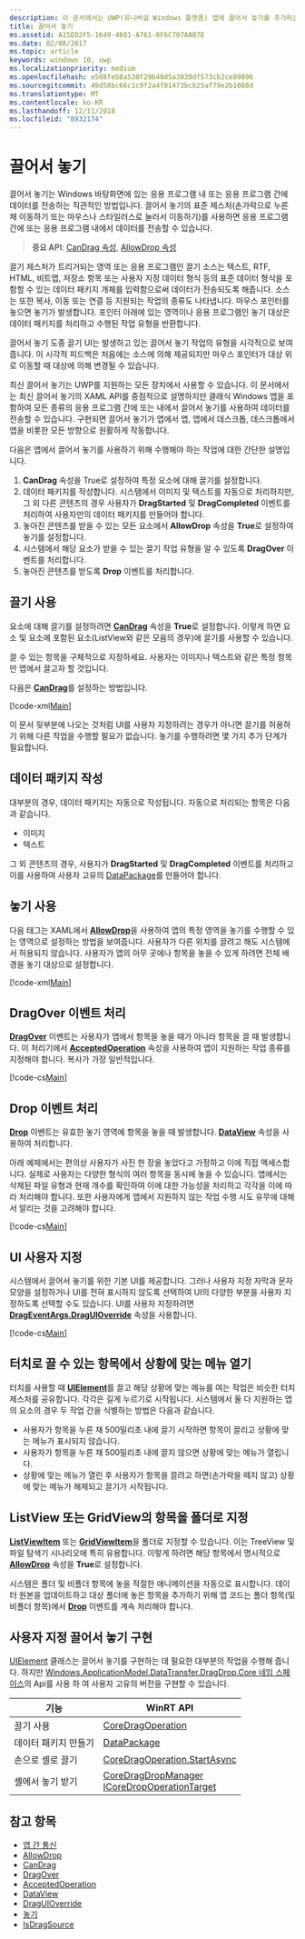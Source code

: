 ```yaml
---
description: 이 문서에서는 UWP(유니버설 Windows 플랫폼) 앱에 끌어서 놓기를 추가하는 방법을 설명합니다.
title: 끌어서 놓기
ms.assetid: A15ED2F5-1649-4601-A761-0F6C707A8B7E
ms.date: 02/08/2017
ms.topic: article
keywords: windows 10, uwp
ms.localizationpriority: medium
ms.openlocfilehash: e508feb8a530f29b40d5a3839df573cb2ce89896
ms.sourcegitcommit: 49d58bc66c1c9f2a4f81473bcb25af79e2b1088d
ms.translationtype: MT
ms.contentlocale: ko-KR
ms.lasthandoff: 12/11/2018
ms.locfileid: "8932174"
---
```

# <a name="drag-and-drop"></a>끌어서 놓기

끌어서 놓기는 Windows 바탕화면에 있는 응용 프로그램 내 또는 응용 프로그램 간에 데이터를 전송하는 직관적인 방법입니다. 끌어서 놓기의 표준 제스처(손가락으로 누른 채 이동하기 또는 마우스나 스타일러스로 눌러서 이동하기)를 사용하면 응용 프로그램 간에 또는 응용 프로그램 내에서 데이터를 전송할 수 있습니다.

> **중요 API**: [CanDrag 속성](https://msdn.microsoft.com/library/windows/apps/Windows.UI.Xaml.UIElement.CanDrag), [AllowDrop 속성](https://msdn.microsoft.com/library/windows/apps/Windows.UI.Xaml.UIElement.AllowDrop) 

끌기 제스처가 트리거되는 영역 또는 응용 프로그램인 끌기 소스는 텍스트, RTF, HTML, 비트맵, 저장소 항목 또는 사용자 지정 데이터 형식 등의 표준 데이터 형식을 포함할 수 있는 데이터 패키지 개체를 입력함으로써 데이터가 전송되도록 해줍니다. 소스는 또한 복사, 이동 또는 연결 등 지원되는 작업의 종류도 나타냅니다. 마우스 포인터를 놓으면 놓기가 발생합니다. 포인터 아래에 있는 영역이나 응용 프로그램인 놓기 대상은 데이터 패키지를 처리하고 수행된 작업 유형을 반환합니다.

끌어서 놓기 도중 끌기 UI는 발생하고 있는 끌어서 놓기 작업의 유형을 시각적으로 보여줍니다. 이 시각적 피드백은 처음에는 소스에 의해 제공되지만 마우스 포인터가 대상 위로 이동할 때 대상에 의해 변경될 수 있습니다.

최신 끌어서 놓기는 UWP를 지원하는 모든 장치에서 사용할 수 있습니다. 이 문서에서는 최신 끌어서 놓기의 XAML API를 중점적으로 설명하지만 클래식 Windows 앱을 포함하여 모든 종류의 응용 프로그램 간에 또는 내에서 끌어서 놓기를 사용하여 데이터를 전송할 수 있습니다. 구현되면 끌어서 놓기가 앱에서 앱, 앱에서 데스크톱, 데스크톱에서 앱을 비롯한 모든 방향으로 원활하게 작동합니다.

다음은 앱에서 끌어서 놓기를 사용하기 위해 수행해야 하는 작업에 대한 간단한 설명입니다.

1. **CanDrag** 속성을 True로 설정하여 특정 요소에 대해 끌기를 설정합니다.  
2. 데이터 패키지를 작성합니다. 시스템에서 이미지 및 텍스트를 자동으로 처리하지만, 그 외 다른 콘텐츠의 경우 사용자가 **DragStarted** 및 **DragCompleted** 이벤트를 처리하여 사용자만의 데이터 패키지를 만들어야 합니다. 
3. 놓아진 콘텐츠를 받을 수 있는 모든 요소에서 **AllowDrop** 속성을 **True**로 설정하여 놓기를 설정합니다. 
4. 시스템에서 해당 요소가 받을 수 있는 끌기 작업 유형을 알 수 있도록 **DragOver** 이벤트를 처리합니다. 
5. 놓아진 콘텐츠를 받도록 **Drop** 이벤트를 처리합니다. 



## <a name="enable-dragging"></a>끌기 사용

요소에 대해 끌기를 설정하려면 [**CanDrag**](https://msdn.microsoft.com/library/windows/apps/Windows.UI.Xaml.UIElement.CanDrag) 속성을 **True**로 설정합니다. 이렇게 하면 요소 및 요소에 포함된 요소(ListView와 같은 모음의 경우)에 끌기를 사용할 수 있습니다.

끌 수 있는 항목을 구체적으로 지정하세요. 사용자는 이미지나 텍스트와 같은 특정 항목만 앱에서 끌고자 할 것입니다. 

다음은 [**CanDrag**](https://msdn.microsoft.com/library/windows/apps/Windows.UI.Xaml.UIElement.CanDrag)를 설정하는 방법입니다.

[!code-xml[Main](./code/drag_drop/cs/MainPage.xaml#SnippetDragArea)]

이 문서 뒷부분에 나오는 것처럼 UI를 사용자 지정하려는 경우가 아니면 끌기를 허용하기 위해 다른 작업을 수행할 필요가 없습니다. 놓기를 수행하려면 몇 가지 추가 단계가 필요합니다.

## <a name="construct-a-data-package"></a>데이터 패키지 작성 

대부분의 경우, 데이터 패키지는 자동으로 작성됩니다. 자동으로 처리되는 항목은 다음과 같습니다.
* 이미지
* 텍스트 

그 외 콘텐츠의 경우, 사용자가 **DragStarted** 및 **DragCompleted** 이벤트를 처리하고 이를 사용하여 사용자 고유의 [DataPackage](https://docs.microsoft.com/uwp/api/windows.applicationmodel.datatransfer.datapackage)를 만들어야 합니다.

## <a name="enable-dropping"></a>놓기 사용

다음 태그는 XAML에서 [**AllowDrop**](https://msdn.microsoft.com/library/windows/apps/Windows.UI.Xaml.UIElement.AllowDrop)을 사용하여 앱의 특정 영역을 놓기를 수행할 수 있는 영역으로 설정하는 방법을 보여줍니다. 사용자가 다른 위치를 끌려고 해도 시스템에서 허용되지 않습니다. 사용자가 앱의 아무 곳에나 항목을 놓을 수 있게 하려면 전체 배경을 놓기 대상으로 설정합니다.

[!code-xml[Main](./code/drag_drop/cs/MainPage.xaml#SnippetDropArea)]


## <a name="handle-the-dragover-event"></a>DragOver 이벤트 처리

[**DragOver**](https://msdn.microsoft.com/library/windows/apps/Windows.UI.Xaml.UIElement.DragOver) 이벤트는 사용자가 앱에서 항목을 놓을 때가 아니라 항목을 끌 때 발생합니다. 이 처리기에서 [**AcceptedOperation**](https://msdn.microsoft.com/library/windows/apps/Windows.UI.Xaml.DragEventArgs.AcceptedOperation) 속성을 사용하여 앱이 지원하는 작업 종류를 지정해야 합니다. 복사가 가장 일반적입니다.

[!code-cs[Main](./code/drag_drop/cs/MainPage.xaml.cs#SnippetGrid_DragOver)]

## <a name="process-the-drop-event"></a>Drop 이벤트 처리

[**Drop**](https://msdn.microsoft.com/library/windows/apps/Windows.UI.Xaml.UIElement.Drop) 이벤트는 유효한 놓기 영역에 항목을 놓을 때 발생합니다. [**DataView**](https://msdn.microsoft.com/library/windows/apps/Windows.UI.Xaml.DragEventArgs.DataView) 속성을 사용하여 처리합니다.

아래 예제에서는 편의상 사용자가 사진 한 장을 놓았다고 가정하고 이에 직접 액세스합니다. 실제로 사용자는 다양한 형식의 여러 항목을 동시에 놓을 수 있습니다. 앱에서는 삭제된 파일 유형과 현재 개수를 확인하여 이에 대한 가능성을 처리하고 각각을 이에 따라 처리해야 합니다. 또한 사용자에게 앱에서 지원하지 않는 작업 수행 시도 유무에 대해서 알리는 것을 고려해야 합니다.

[!code-cs[Main](./code/drag_drop/cs/MainPage.xaml.cs#SnippetGrid_Drop)]

## <a name="customize-the-ui"></a>UI 사용자 지정

시스템에서 끌어서 놓기를 위한 기본 UI를 제공합니다. 그러나 사용자 지정 자막과 문자 모양을 설정하거나 UI를 전혀 표시하지 않도록 선택하여 UI의 다양한 부분을 사용자 지정하도록 선택할 수도 있습니다. UI를 사용자 지정하려면 [**DragEventArgs.DragUIOverride**](https://msdn.microsoft.com/library/windows/apps/Windows.UI.Xaml.DragEventArgs.DragUIOverride) 속성을 사용합니다.

[!code-cs[Main](./code/drag_drop/cs/MainPage.xaml.cs#SnippetGrid_DragOverCustom)]

## <a name="open-a-context-menu-on-an-item-you-can-drag-with-touch"></a>터치로 끌 수 있는 항목에서 상황에 맞는 메뉴 열기

터치를 사용할 때 [**UIElement**](https://msdn.microsoft.com/library/windows/apps/Windows.UI.Xaml.UIElement)를 끌고 해당 상황에 맞는 메뉴를 여는 작업은 비슷한 터치 제스처를 공유합니다. 각각은 길게 누르기로 시작됩니다. 시스템에서 둘 다 지원하는 앱의 요소의 경우 두 작업 간을 식별하는 방법은 다음과 같습니다. 

* 사용자가 항목을 누른 채 500밀리초 내에 끌기 시작하면 항목이 끌리고 상황에 맞는 메뉴가 표시되지 않습니다. 
* 사용자가 항목을 누른 채 500밀리초 내에 끌지 않으면 상황에 맞는 메뉴가 열립니다. 
* 상황에 맞는 메뉴가 열린 후 사용자가 항목을 끌려고 하면(손가락을 떼지 않고) 상황에 맞는 메뉴가 해제되고 끌기가 시작됩니다.

## <a name="designate-an-item-in-a-listview-or-gridview-as-a-folder"></a>ListView 또는 GridView의 항목을 폴더로 지정

[**ListViewItem**](https://msdn.microsoft.com/library/windows/apps/Windows.UI.Xaml.Controls.ListViewItem) 또는 [**GridViewItem**](https://msdn.microsoft.com/library/windows/apps/Windows.UI.Xaml.Controls.GridViewItem)을 폴더로 지정할 수 있습니다. 이는 TreeView 및 파일 탐색기 시나리오에 특히 유용합니다. 이렇게 하려면 해당 항목에서 명시적으로 [**AllowDrop**](https://msdn.microsoft.com/library/windows/apps/Windows.UI.Xaml.UIElement.AllowDrop) 속성을 **True**로 설정합니다. 

시스템은 폴더 및 비폴더 항목에 놓을 적절한 애니메이션을 자동으로 표시합니다. 데이터 원본을 업데이트하고 대상 폴더에 놓은 항목을 추가하기 위해 앱 코드는 폴더 항목(및 비폴더 항목)에서 [**Drop**](https://msdn.microsoft.com/library/windows/apps/Windows.UI.Xaml.UIElement.Drop) 이벤트를 계속 처리해야 합니다.

## <a name="implementing-custom-drag-and-drop"></a>사용자 지정 끌어서 놓기 구현

[UIElement](https://docs.microsoft.com/uwp/api/windows.ui.xaml.uielement) 클래스는 끌어서 놓기를 구현하는 데 필요한 대부분의 작업을 수행해 줍니다. 하지만 [Windows.ApplicationModel.DataTransfer.DragDrop.Core 네임 스페이스](https://docs.microsoft.com/en-us/uwp/api/windows.applicationmodel.datatransfer.dragdrop.core)의 Api를 사용 하 여 사용자 고유의 버전을 구현할 수 있습니다.

| 기능 | WinRT API |
| --- | --- |
|  끌기 사용 | [CoreDragOperation](https://docs.microsoft.com/uwp/api/windows.applicationmodel.datatransfer.dragdrop.core.coredragoperation)  |
|  데이터 패키지 만들기 | [DataPackage](https://docs.microsoft.com/uwp/api/windows.applicationmodel.datatransfer.datapackage)  |
| 손으로 셸로 끌기  | [CoreDragOperation.StartAsync](https://docs.microsoft.com/uwp/api/windows.applicationmodel.datatransfer.dragdrop.core.coredragoperation)  |
| 셸에서 놓기 받기  | [CoreDragDropManager](https://docs.microsoft.com/uwp/api/windows.applicationmodel.datatransfer.dragdrop.core.coredragdropmanager)<br/>[ICoreDropOperationTarget](https://docs.microsoft.com/uwp/api/windows.applicationmodel.datatransfer.dragdrop.core.icoredropoperationtarget)    |



## <a name="see-also"></a>참고 항목

* [앱 간 통신](index.md)
* [AllowDrop](https://msdn.microsoft.com/library/windows/apps/xaml/windows.ui.xaml.uielement.allowdrop.aspx)
* [CanDrag](https://msdn.microsoft.com/library/windows/apps/xaml/windows.ui.xaml.uielement.candrag.aspx)
* [DragOver](https://msdn.microsoft.com/library/windows/apps/xaml/windows.ui.xaml.uielement.dragover.aspx)
* [AcceptedOperation](https://msdn.microsoft.com/library/windows/apps/xaml/windows.ui.xaml.drageventargs.acceptedoperation.aspx)
* [DataView](https://msdn.microsoft.com/library/windows/apps/xaml/windows.ui.xaml.drageventargs.dataview.aspx)
* [DragUIOverride](https://msdn.microsoft.com/library/windows/apps/xaml/windows.ui.xaml.drageventargs.draguioverride.aspx)
* [놓기](https://msdn.microsoft.com/library/windows/apps/xaml/windows.ui.xaml.uielement.drop.aspx)
* [IsDragSource](https://msdn.microsoft.com/library/windows/apps/windows.ui.xaml.controls.listviewbase.isdragsource.aspx)
